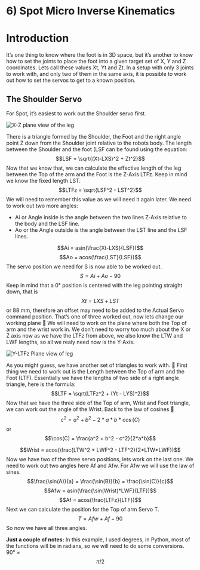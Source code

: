 # 6) Spot Micro Inverse Kinematics

# Introduction

It’s one thing to know where the foot is in 3D space, but it’s another to know how to set the joints to place the foot into a given target set of X, Y and Z coordinates.
Lets call these values Xt, Yt and Zt.
In a setup with only 3 joints to work with, and only two of them in the same axis, it is possible to work out how to set the servos to get to a known position.

## The Shoulder Servo

For Spot, it’s easiest to work out the Shoulder servo first.

![X-Z plane view of the leg](https://paper-attachments.dropbox.com/s_3312125F65CA3DC01444C81917CB3E917B429E9A33B5A513DF0D3BDF0783359C_1641199376333_IK_XZ_View.jpg)


There is a triangle formed by the Shoulder, the Foot and the right angle point Z down from the Shoulder joint relative to the robots body.   The length between the Shoulder and the foot (LSF can be found using the equation:
$$LSF = \sqrt{(Xt-LXS)^2 + Zt^2}$$
Now that we know that, we can calculate the effective length of the leg between the Top of the arm and the Foot is the Z-Axis LTFz.  Keep in mind we know the fixed length LST.
$$LTFz = \sqrt{LSF^2 - LST^2}$$
We will need to remember this value as we will need it again later.
We need to work out two more angles:

- Ai or Angle inside is the angle between the two lines Z-Axis relative to the body and the LSF line.
- Ao or the Angle outside is the angle between the LST line and the LSF lines.

$$Ai = asin(\frac{Xt-LXS}{LSF})$$
$$Ao = acos(\frac{LST}{LSF})$$
The servo position we need for S is now able to be worked out.
$$S = Ai + Ao - 90$$
Keep in mind that a 0° position is centered with the leg pointing straight down, that is $$Xt = LXS + LST$$ or 88 mm, therefore an offset may need to be added to the Actual Servo command position.
That’s one of three worked out, now lets change our working plane 🙂 
We will need to work on the plane where both the Top of arm and the wrist work in.
We don’t need to worry too much about the X or Z axis now as we have the LTFz from above, we also know the LTW and LWF lengths, so all we realy need now is the Y-Axis.

![Y-LTFz Plane view of leg](https://paper-attachments.dropbox.com/s_3312125F65CA3DC01444C81917CB3E917B429E9A33B5A513DF0D3BDF0783359C_1641200436772_IK_YZ_View.jpg)


As you might guess, we have another set of triangles to work with. 🙂 
First thing we need to work out is the Length between the Top of arm and the Foot (LTF).
Essentially we have the lengths of two side of a right angle triangle, here is the formula:
$$LTF = \sqrt{LTFz^2 + (Yt - LYS)^2}$$
Now that we have the three side of the Top of arm, Wrist and Foot triangle, we can work out the angle of the Wrist.  Back to the law of cosines 🙂 
$$c^2 = a^2 + b^2 -2*a*b*\cos(C)$$ or $$\cos(C) = \frac{a^2 + b^2 - c^2}{2*a*b}$$

$$Wrist = acos(\frac{LTW^2 + LWF^2 - LTF^2}{2*LTW*LWF})$$
Now we have two of the three servo positions, lets work on the last one.
We need to work out two angles here Af and Afw.
For Afw we will use the law of sines.
$$\frac{\sin(A)}{a} = \frac{\sin(B)}{b} = \frac{\sin(C)}{c}$$
$$Afw = asin(\frac{\sin(Wrist)*LWF}{LTF})$$
$$Af = acos(\frac{LTFz}{LTF})$$
Next we can calculate the position for the Top of arm Servo T.
$$T = Afw+Af -90$$
So now we have all three angles.

**Just a couple of notes:**
In this example, I used degrees, in Python, most of the functions will be in radians, so we will need to do some conversions.
90° = $$\pi/2$$

